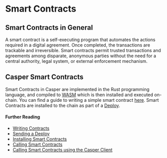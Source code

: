 # Smart Contracts

## Smart Contracts in General

A smart contract is a self-executing program that automates the actions required in a digital agreement. Once completed, the transactions are trackable and irreversible. Smart contracts permit trusted transactions and agreements among disparate, anonymous parties without the need for a central authority, legal system, or external enforcement mechanism.

## Casper Smart Contracts

Smart Contracts in Casper are implemented in the Rust programming language, and compiled to [WASM](../concepts/glossary/W.md#webassembly) which is then installed and executed on-chain. You can find a guide to writing a simple smart contract [here](../developers/writing-onchain-code/simple-contract.md). Smart Contracts are installed to the chain as part of a [Deploy](../concepts/glossary/D.md#deploy).


#### Further Reading

- [Writing Contracts](../../casper/developers/writing-onchain-code/simple-contract.md)
- [Sending a Deploy](../developers/dapps/sending-deploys.md)
- [Installing Smart Contracts](../developers/cli/installing-contracts.md)
- [Calling Smart Contracts](../developers/writing-onchain-code/calling-contracts.md)
- [Calling Smart Contracts using the Casper Client](../developers/cli/calling-contracts.md)
